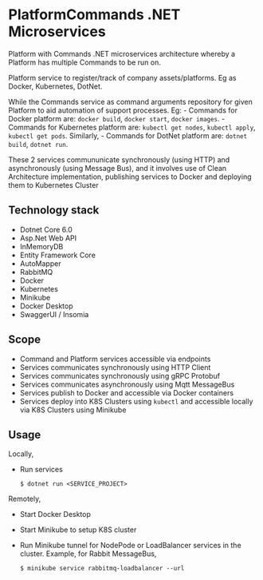 # PlatformCommands .NET Microservices

Platform with Commands .NET microservices architecture whereby a Platform has multiple Commands to be run on.

Platform service to register/track of company assets/platforms. Eg as Docker, Kubernetes, DotNet.

While the Commands service as command arguments repository for given Platform to aid automation of support processes.
Eg: - Commands for Docker platform are: `docker build`, `docker start`, `docker images`. - Commands for Kubernetes platform are: `kubectl get nodes`, `kubectl apply`, `kubectl get pods`. Similarly, - Commands for DotNet platform are: `dotnet build`, `dotnet run`.

These 2 services commununicate synchronously (using HTTP) and asynchronously (using Message Bus), and it involves use of Clean Architecture implementation, publishing services to Docker and deploying them to Kubernetes Cluster

## Technology stack

- Dotnet Core 6.0
- Asp.Net Web API
- InMemoryDB
- Entity Framework Core
- AutoMapper
- RabbitMQ
- Docker
- Kubernetes
- Minikube
- Docker Desktop
- SwaggerUI / Insomia

## Scope

- Command and Platform services accessible via endpoints
- Services communicates synchronously using HTTP Client
- Services communicates synchronously using gRPC Protobuf
- Services communicates asynchronously using Mqtt MessageBus
- Services publish to Docker and accessible via Docker containers
- Services deploy into K8S Clusters using `kubectl` and accessible locally via K8S Clusters using Minikube

## Usage
Locally,
- Run services
    
    `$ dotnet run <SERVICE_PROJECT>`

Remotely,
- Start Docker Desktop
- Start Minikube to setup K8S cluster
- Run Minikube tunnel for NodePode or LoadBalancer services in the cluster. Example, for Rabbit MessageBus, 
    
    `$ minikube service rabbitmq-loadbalancer --url`
